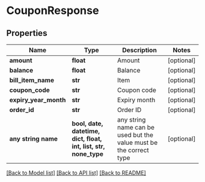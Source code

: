 # CouponResponse


## Properties
Name | Type | Description | Notes
------------ | ------------- | ------------- | -------------
**amount** | **float** | Amount | [optional] 
**balance** | **float** | Balance | [optional] 
**bill_item_name** | **str** | Item | [optional] 
**coupon_code** | **str** | Coupon code | [optional] 
**expiry_year_month** | **str** | Expiry month | [optional] 
**order_id** | **str** | Order ID | [optional] 
**any string name** | **bool, date, datetime, dict, float, int, list, str, none_type** | any string name can be used but the value must be the correct type | [optional]

[[Back to Model list]](../README.md#documentation-for-models) [[Back to API list]](../README.md#documentation-for-api-endpoints) [[Back to README]](../README.md)


